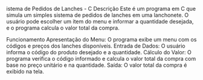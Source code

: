 istema de Pedidos de Lanches - C
Descrição
Este é um programa em C que simula um simples sistema de pedidos de lanches em uma lanchonete. O usuário pode escolher um item do menu e informar a quantidade desejada, e o programa calcula o valor total da compra.

Funcionamento
Apresentação do Menu: O programa exibe um menu com os códigos e preços dos lanches disponíveis.
Entrada de Dados: O usuário informa o código do produto desejado e a quantidade.
Cálculo do Valor: O programa verifica o código informado e calcula o valor total da compra com base no preço unitário e na quantidade.
Saída: O valor total da compra é exibido na tela.
